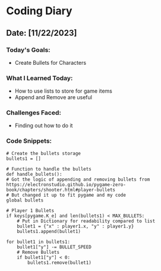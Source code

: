 # Coding Diary

## Date: [11/22/2023]

### Today's Goals:

- Create Bullets for Characters

### What I Learned Today:

- How to use lists to store for game items
- Append and Remove are useful

### Challenges Faced:

- Finding out how to do it

### Code Snippets:

    # Create the bullets storage
    bullets1 = []

    # Function to handle the bullets
    def handle_bullets():
    # Got the logic of appending and removing bullets from https://electronstudio.github.io/pygame-zero-book/chapters/shooter.html#player-bullets
    # But changed it up to fit pygame and my code
    global bullets

    # Player 1 Bullets 
    if keys[pygame.K_e] and len(bullets1) < MAX_BULLETS:
        # Put in Dictionary for readability compared to list
        bullet1 = {"x" : player1.x, "y" : player1.y}
        bullets1.append(bullet1)

    for bullet1 in bullets1:
        bullet1["y"] -= BULLET_SPEED
        # Remove Bullets
        if bullet1["y"] < 0:
            bullets1.remove(bullet1)